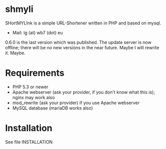 shmyli
======

SHortMYLInk is a simple URL-Shortener written in PHP and based on mysql.

* Mail: lg (at) wb7 (dot) eu

0.6.0 is the last version which was published. The update server is now offline; there will be no new versions in the near future. Maybe I will rewrite it. Maybe.

Requirements
============

* PHP 5.3 or newer
* Apache webserver (ask your provider, if you don't know what this is); nginx may work also
* mod_rewrite (ask your provider) if you use Apache webserver
* MySQL database (mariaDB works also)

Installation
============

See file INSTALLATION
